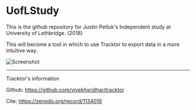 # UofLStudy
This is the github repository for Justin Petluk's Independent study at University of Lethbridge. (2018)

This will become a tool in which to use Tracktor to export data in a more intuitive way.

![Screenshot]( https://github.com/hobbitsyfeet/UofLStudy/blob/master/tracktor.PNG)
_________________________________________________
Tracktor's information

Github: https://github.com/vivekhsridhar/tracktor

Cite: https://zenodo.org/record/1134016
